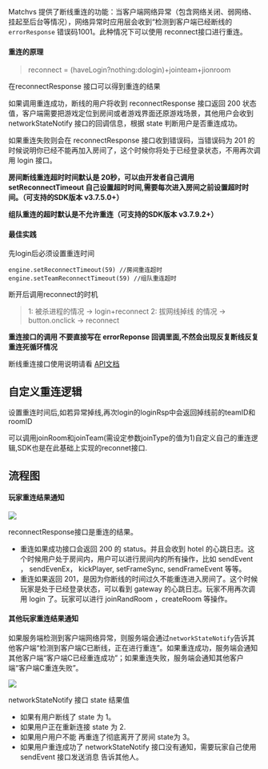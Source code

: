 

Matchvs 提供了断线重连的功能：当客户端网络异常（包含网络关闭、弱网络、挂起至后台等情况），网络异常时应用层会收到“检测到客户端已经断线的`errorResponse` 错误码1001。此种情况下可以使用 reconnect接口进行重连。

#### 重连的原理

> reconnect = (haveLogin?nothing:dologin)+jointeam+jionroom 

在reconnectResponse 接口可以得到重连的结果

如果调用重连成功，断线的用户将收到 reconnectResponse 接口返回 200 状态值，客户端需要把游戏定位到房间或者游戏界面还原游戏场景，其他用户会收到 networkStateNotify 接口的回调信息，根据 state 判断用户是否重连成功。

如果重连失败则会在 reconnectResponse 接口收到错误码，当错误码为 201 的时候说明你已经不能再加入房间了，这个时候你将处于已经登录状态，不用再次调用 login 接口。

**房间断线重连超时时间默认是 20秒，可以由开发者自己调用 setReconnectTimeout 自己设置超时时间,需要每次进入房间之前设置超时时间。（可支持的SDK版本 v3.7.5.0+）** 

**组队重连的超时默认是不允许重连（可支持的SDK版本 v3.7.9.2+）**

#### 最佳实践

先login后必须设置重连时间
```
engine.setReconnectTimeout(59) //房间重连超时
engine.setTeamReconnectTimeout(59) //组队重连超时
```
断开后调用reconnect的时机

> 1: 被杀进程的情况                      -> login+reconnect
> 2: 拔网线掉线 的情况                 -> button.onclick -> reconnect 



**重连接口的调用 不要直接写在 errorReponse 回调里面,不然会出现反复断线反复重连死循环情况**



断线重连接口使用说明请看 [API文档](../APIDoc/JavaScript)    

## 自定义重连逻辑

设置重连时间后,如若异常掉线,再次login的loginRsp中会返回掉线前的teamID和roomID

可以调用joinRoom和joinTeam(需设定参数joinType的值为1)自定义自己的重连逻辑,SDK也是在此基础上实现的reconnet接口.

## 流程图

#### 玩家重连结果通知

![](http://imgs.matchvs.com/static/reconnect4.png)  

reconnectResponse接口是重连的结果。

- 重连如果成功接口会返回 200 的 status。并且会收到 hotel 的心跳日志。这个时候用户处于房间内，用户可以进行房间内的所有操作，比如 sendEvent ， sendEvenEx， kickPlayer, setFrameSync, sendFrameEvent 等等。
- 重连如果返回 201，是因为你断线的时间过久不能重连进入房间了。这个时候玩家是处于已经登录状态，可以看到 gateway 的心跳日志。玩家不用再次调用 login 了。玩家可以进行 joinRandRoom ，createRoom 等操作。

#### 其他玩家重连结果通知

如果服务端检测到客户端网络异常，则服务端会通过`networkStateNotify`告诉其他客户端“检测到客户端C已断线，正在进行重连”。如果重连成功，服务端会通知其他客户端“客户端C已经重连成功”；如果重连失败，服务端会通知其他客户端“客户端C重连失败”。

![](http://imgs.matchvs.com/static/reconnect2.png)

networkStateNotify 接口 state 结果值

- 如果有用户断线了 state 为 1。
- 如果用户正在重新连接 state 为 2.
- 如果用户用户不能 再重连了彻底离开了房间 state为 3。
- 如果用户重连成功了 networkStateNotify 接口没有通知，需要玩家自己使用 sendEvent 接口发送消息 告诉其他人。









